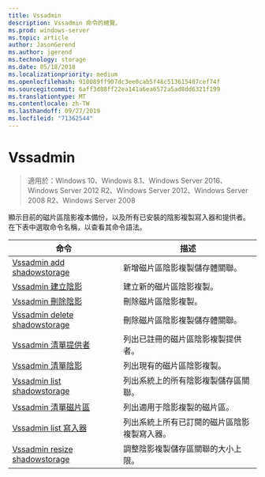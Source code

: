 ```yaml
---
title: Vssadmin
description: Vssadmin 命令的總覽。
ms.prod: windows-server
ms.topic: article
author: JasonGerend
ms.author: jgerend
ms.technology: storage
ms.date: 05/18/2018
ms.localizationpriority: medium
ms.openlocfilehash: 910089ff907dc3ee0cab5f48c513615407cef74f
ms.sourcegitcommit: 6aff3d88ff22ea141a6ea6572a5ad8dd6321f199
ms.translationtype: MT
ms.contentlocale: zh-TW
ms.lasthandoff: 09/27/2019
ms.locfileid: "71362544"
---
```

# <a name="vssadmin"></a>Vssadmin

>適用於：Windows 10、Windows 8.1、Windows Server 2016、Windows Server 2012 R2、Windows Server 2012、Windows Server 2008 R2、Windows Server 2008

顯示目前的磁片區陰影複本備份，以及所有已安裝的陰影複製寫入器和提供者。 在下表中選取命令名稱，以查看其命令語法。

|命令|描述|
|---|---|
|[Vssadmin add shadowstorage](https://docs.microsoft.com/previous-versions/windows/it-pro/windows-server-2012-r2-and-2012/cc788051(v%3dws.11))|新增磁片區陰影複製儲存體關聯。|
|[Vssadmin 建立陰影](https://docs.microsoft.com/previous-versions/windows/it-pro/windows-server-2012-r2-and-2012/cc788055(v%3dws.11))|建立新的磁片區陰影複製。|
|[Vssadmin 刪除陰影](vssadmin-delete-shadows.md)|刪除磁片區陰影複製。|
|[Vssadmin delete shadowstorage](https://docs.microsoft.com/previous-versions/windows/it-pro/windows-server-2012-r2-and-2012/cc785461(v%3dws.11))|刪除磁片區陰影複製儲存體關聯。|
|[Vssadmin 清單提供者](https://docs.microsoft.com/previous-versions/windows/it-pro/windows-server-2012-r2-and-2012/cc788108(v%3dws.11))|列出已註冊的磁片區陰影複製提供者。|
|[Vssadmin 清單陰影](vssadmin-list-shadows.md)|列出現有的磁片區陰影複製。|
|[Vssadmin list shadowstorage](https://docs.microsoft.com/previous-versions/windows/it-pro/windows-server-2012-r2-and-2012/cc788045(v%3dws.11))|列出系統上的所有陰影複製儲存區關聯。|
|[Vssadmin 清單磁片區](https://docs.microsoft.com/previous-versions/windows/it-pro/windows-server-2012-r2-and-2012/cc788064(v%3dws.11))|列出適用于陰影複製的磁片區。|
|[Vssadmin list 寫入器](vssadmin-list-writers.md)|列出系統上所有已訂閱的磁片區陰影複製寫入器。|
|[Vssadmin resize shadowstorage](https://docs.microsoft.com/previous-versions/windows/it-pro/windows-server-2012-r2-and-2012/cc788050(v%3dws.11))|調整陰影複製儲存區關聯的大小上限。|